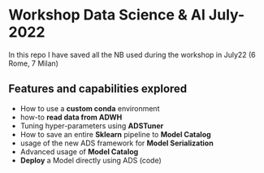 # Workshop Data Science & AI July-2022
In this repo I have saved all the NB used during the workshop in July22 (6 Rome, 7 Milan)

## Features and capabilities explored
* How to use a **custom conda** environment
* how-to **read data from ADWH**
* Tuning hyper-parameters using **ADSTuner**
* How to save an entire **Sklearn** pipeline to **Model Catalog**
* usage of the new ADS framework for **Model Serialization**
* Advanced usage of **Model Catalog**
* **Deploy** a Model directly using ADS (code)


